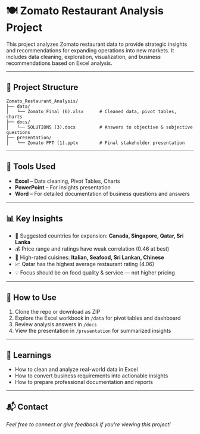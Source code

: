 # 🍽️ Zomato Restaurant Analysis Project

This project analyzes Zomato restaurant data to provide strategic insights and recommendations for expanding operations into new markets. It includes data cleaning, exploration, visualization, and business recommendations based on Excel analysis.

---

## 📁 Project Structure

```
Zomato_Restaurant_Analysis/
├── data/
│   └── Zomato_Final (6).xlsx      # Cleaned data, pivot tables, charts
├── docs/
│   └── SOLUTIONS (3).docx         # Answers to objective & subjective questions
├── presentation/
│   └── Zomato PPT (1).pptx        # Final stakeholder presentation
```

---

## 🔧 Tools Used

- **Excel** – Data cleaning, Pivot Tables, Charts
- **PowerPoint** – For insights presentation
- **Word** – For detailed documentation of business questions and answers

---

## 📊 Key Insights

- 📍 Suggested countries for expansion: **Canada, Singapore, Qatar, Sri Lanka**
- 💰 Price range and ratings have weak correlation (0.46 at best)
- 🍝 High-rated cuisines: **Italian, Seafood, Sri Lankan, Chinese**
- 📈 Qatar has the highest average restaurant rating (4.06)
- 💡 Focus should be on food quality & service — not higher pricing

---

## 📌 How to Use

1. Clone the repo or download as ZIP
2. Explore the Excel workbook in `/data` for pivot tables and dashboard
3. Review analysis answers in `/docs`
4. View the presentation in `/presentation` for summarized insights

---

## 🧠 Learnings

- How to clean and analyze real-world data in Excel
- How to convert business requirements into actionable insights
- How to prepare professional documentation and reports

---

## 📬 Contact

*Feel free to connect or give feedback if you're viewing this project!*

